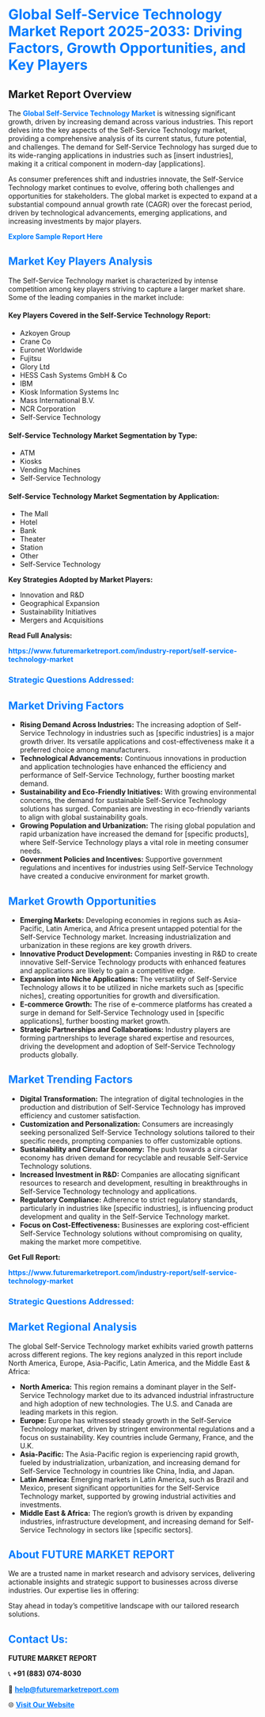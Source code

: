 <h1 style="color: #007BFF;">Global Self-Service Technology Market Report 2025-2033: Driving Factors, Growth Opportunities, and Key Players</h1>

<section id="overview">
<h2>Market Report Overview</h2>
<p>The <a href="https://www.futuremarketreport.com/industry-report/self-service-technology-market" style="color: #007BFF; text-decoration: none;"><strong>Global Self-Service Technology Market</strong></a> is witnessing significant growth, driven by increasing demand across various industries. This report delves into the key aspects of the Self-Service Technology market, providing a comprehensive analysis of its current status, future potential, and challenges. The demand for Self-Service Technology has surged due to its wide-ranging applications in industries such as [insert industries], making it a critical component in modern-day [applications].</p>
<p>As consumer preferences shift and industries innovate, the Self-Service Technology market continues to evolve, offering both challenges and opportunities for stakeholders. The global market is expected to expand at a substantial compound annual growth rate (CAGR) over the forecast period, driven by technological advancements, emerging applications, and increasing investments by major players.</p>
</section>

<section id="overview">
<p><a href="https://www.futuremarketreport.com/request-sample/reportId=33171" style="color: #007BFF; text-decoration: none;"><strong>Explore Sample Report Here</strong></a></p>
</section>

<section id="key-players">
<h2 style="color: #007BFF;">Market Key Players Analysis</h2>
<p>The Self-Service Technology market is characterized by intense competition among key players striving to capture a larger market share. Some of the leading companies in the market include:</p>
<h4>Key Players Covered in the Self-Service Technology Report:</h4>
<ul><li>Azkoyen Group</li><li>Crane Co</li><li>Euronet Worldwide</li><li>Fujitsu</li><li>Glory Ltd</li><li>HESS Cash Systems GmbH &amp; Co</li><li>IBM</li><li>Kiosk Information Systems Inc</li><li>Mass International B.V.</li><li>NCR Corporation</li><li>Self-Service Technology</li></ul>
<h4>Self-Service Technology Market Segmentation by Type:</h4>
<ul><li>ATM</li><li>Kiosks</li><li>Vending Machines</li><li>Self-Service Technology</li></ul>

<h4>Self-Service Technology Market Segmentation by Application:</h4>
<ul><li>The Mall</li><li>Hotel</li><li>Bank</li><li>Theater</li><li>Station</li><li>Other</li><li>Self-Service Technology</li></ul>
<p><strong>Key Strategies Adopted by Market Players:</strong></p>
<ul>
<li>Innovation and R&D</li>
<li>Geographical Expansion</li>
<li>Sustainability Initiatives</li>
<li>Mergers and Acquisitions</li>
</ul>
</section>

<section>
<p><strong>Read Full Analysis: </strong></p><a href="https://www.futuremarketreport.com/industry-report/self-service-technology-market" style="color: #007BFF; text-decoration: none;"><strong>https://www.futuremarketreport.com/industry-report/self-service-technology-market</strong></a>
<h3 style="color: #007BFF;">Strategic Questions Addressed:</h3>
</section>

<section id="driving-factors">
<h2 style="color: #007BFF;">Market Driving Factors</h2>
<ul>
<li><strong>Rising Demand Across Industries:</strong> The increasing adoption of Self-Service Technology in industries such as [specific industries] is a major growth driver. Its versatile applications and cost-effectiveness make it a preferred choice among manufacturers.</li>
<li><strong>Technological Advancements:</strong> Continuous innovations in production and application technologies have enhanced the efficiency and performance of Self-Service Technology, further boosting market demand.</li>
<li><strong>Sustainability and Eco-Friendly Initiatives:</strong> With growing environmental concerns, the demand for sustainable Self-Service Technology solutions has surged. Companies are investing in eco-friendly variants to align with global sustainability goals.</li>
<li><strong>Growing Population and Urbanization:</strong> The rising global population and rapid urbanization have increased the demand for [specific products], where Self-Service Technology plays a vital role in meeting consumer needs.</li>
<li><strong>Government Policies and Incentives:</strong> Supportive government regulations and incentives for industries using Self-Service Technology have created a conducive environment for market growth.</li>
</ul>
</section>

<section id="growth-opportunities">
<h2 style="color: #007BFF;">Market Growth Opportunities</h2>
<ul>
<li><strong>Emerging Markets:</strong> Developing economies in regions such as Asia-Pacific, Latin America, and Africa present untapped potential for the Self-Service Technology market. Increasing industrialization and urbanization in these regions are key growth drivers.</li>
<li><strong>Innovative Product Development:</strong> Companies investing in R&D to create innovative Self-Service Technology products with enhanced features and applications are likely to gain a competitive edge.</li>
<li><strong>Expansion into Niche Applications:</strong> The versatility of Self-Service Technology allows it to be utilized in niche markets such as [specific niches], creating opportunities for growth and diversification.</li>
<li><strong>E-commerce Growth:</strong> The rise of e-commerce platforms has created a surge in demand for Self-Service Technology used in [specific applications], further boosting market growth.</li>
<li><strong>Strategic Partnerships and Collaborations:</strong> Industry players are forming partnerships to leverage shared expertise and resources, driving the development and adoption of Self-Service Technology products globally.</li>
</ul>
</section>

<section id="trending-factors">
<h2 style="color: #007BFF;">Market Trending Factors</h2>
<ul>
<li><strong>Digital Transformation:</strong> The integration of digital technologies in the production and distribution of Self-Service Technology has improved efficiency and customer satisfaction.</li>
<li><strong>Customization and Personalization:</strong> Consumers are increasingly seeking personalized Self-Service Technology solutions tailored to their specific needs, prompting companies to offer customizable options.</li>
<li><strong>Sustainability and Circular Economy:</strong> The push towards a circular economy has driven demand for recyclable and reusable Self-Service Technology solutions.</li>
<li><strong>Increased Investment in R&D:</strong> Companies are allocating significant resources to research and development, resulting in breakthroughs in Self-Service Technology technology and applications.</li>
<li><strong>Regulatory Compliance:</strong> Adherence to strict regulatory standards, particularly in industries like [specific industries], is influencing product development and quality in the Self-Service Technology market.</li>
<li><strong>Focus on Cost-Effectiveness:</strong> Businesses are exploring cost-efficient Self-Service Technology solutions without compromising on quality, making the market more competitive.</li>
</ul>
</section>

<section>
<p><strong>Get Full Report: </strong></p><a href="https://www.futuremarketreport.com/industry-report/self-service-technology-market" style="color: #007BFF; text-decoration: none;"><strong>https://www.futuremarketreport.com/industry-report/self-service-technology-market</strong></a>
<h3 style="color: #007BFF;">Strategic Questions Addressed:</h3>
</section>


<section id="regional-analysis">
<h2 style="color: #007BFF;">Market Regional Analysis</h2>
<p>The global Self-Service Technology market exhibits varied growth patterns across different regions. The key regions analyzed in this report include North America, Europe, Asia-Pacific, Latin America, and the Middle East & Africa:</p>
<ul>
<li><strong>North America:</strong> This region remains a dominant player in the Self-Service Technology market due to its advanced industrial infrastructure and high adoption of new technologies. The U.S. and Canada are leading markets in this region.</li>
<li><strong>Europe:</strong> Europe has witnessed steady growth in the Self-Service Technology market, driven by stringent environmental regulations and a focus on sustainability. Key countries include Germany, France, and the U.K.</li>
<li><strong>Asia-Pacific:</strong> The Asia-Pacific region is experiencing rapid growth, fueled by industrialization, urbanization, and increasing demand for Self-Service Technology in countries like China, India, and Japan.</li>
<li><strong>Latin America:</strong> Emerging markets in Latin America, such as Brazil and Mexico, present significant opportunities for the Self-Service Technology market, supported by growing industrial activities and investments.</li>
<li><strong>Middle East & Africa:</strong> The region’s growth is driven by expanding industries, infrastructure development, and increasing demand for Self-Service Technology in sectors like [specific sectors].</li>
</ul>
</section>

<footer>
<h2 style="color: #007BFF;">About FUTURE MARKET REPORT</h2>
<p>We are a trusted name in market research and advisory services, delivering actionable insights and strategic support to businesses across diverse industries. Our expertise lies in offering:</p>

<p>Stay ahead in today’s competitive landscape with our tailored research solutions.</p>

<h2 style="color: #007BFF;">Contact Us:</h2>
<p><strong>FUTURE MARKET REPORT</strong></p>
<p>📞 <strong>+91 (883) 074-8030</strong></p>
<p>📧 <strong><a href="mailto:help@futuremarketreport.com" style="color: #007BFF;">help@futuremarketreport.com</a></strong></p>
<p>🌐 <strong><a href="https://www.futuremarketreport.com/" style="color: #007BFF;">Visit Our Website</a></strong></p>
</footer>